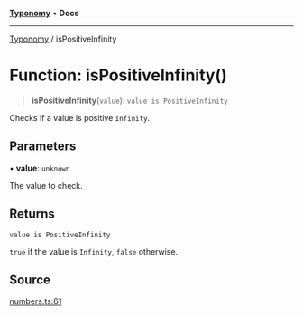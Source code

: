 [**Typonomy**](../README.md) • **Docs**

***

[Typonomy](../globals.md) / isPositiveInfinity

# Function: isPositiveInfinity()

> **isPositiveInfinity**(`value`): `value is PositiveInfinity`

Checks if a value is positive `Infinity`.

## Parameters

• **value**: `unknown`

The value to check.

## Returns

`value is PositiveInfinity`

`true` if the value is `Infinity`, `false` otherwise.

## Source

[numbers.ts:61](https://github.com/softcraft-development/typonomy/blob/eea886e2cab97560257369acf8e7d17e5016c6e5/src/numbers.ts#L61)
